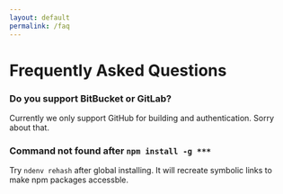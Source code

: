 ```yaml
---
layout: default
permalink: /faq
---
```


Frequently Asked Questions
=====

### Do you support BitBucket or GitLab?
Currently we only support GitHub for building and authentication. Sorry about that.

### Command not found after `npm install -g ***`
Try `ndenv rehash` after global installing. It will recreate symbolic links
to make npm packages accessble.
